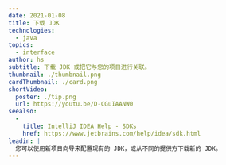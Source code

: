 ```yaml
---
date: 2021-01-08
title: 下载 JDK
technologies:
  - java
topics:
  - interface
author: hs
subtitle: 下载 JDK 或把它与您的项目进行关联。
thumbnail: ./thumbnail.png
cardThumbnail: ./card.png
shortVideo:
  poster: ./tip.png
  url: https://youtu.be/D-CGuIAANW0
seealso:
  - 
    title: IntelliJ IDEA Help - SDKs
    href: https://www.jetbrains.com/help/idea/sdk.html
leadin: |
  您可以使用新项目向导来配置现有的 JDK，或从不同的提供方下载新的 JDK。
---
```


